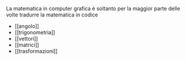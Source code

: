 La matematica in computer grafica è soltanto per la maggior parte delle volte tradurre la matematica in codice

- [[angolo]]
- [[trigonometria]]
- [[vettori]]
- [[matrici]]
- [[trasformazioni]]